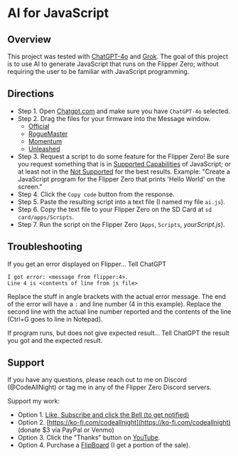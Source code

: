 # AI for JavaScript

## Overview
This project was tested with [ChatGPT-4o](https://chatgpt.com/?model=gpt-4o) and [Grok](https://grok.com/chat).  The goal of this project is to use AI to generate JavaScript that runs on the Flipper Zero; without requiring the user to be familiar with JavaScript programming.

## Directions
- Step 1. Open [Chatgpt.com](https://chatgpt.com/?model=gpt-4o) and make sure you have `ChatGPT-4o` selected.
- Step 2. Drag the files for your firmware into the Message window.
  - [Official](./official-firmware/)
  - [RogueMaster](./roguemaster-firmware/)
  - [Momentum](./momentum-firmware)
  - [Unleashed](./unleashed-firmware)
- Step 3. Request a script to do some feature for the Flipper Zero!  Be sure you request something that is in [Supported Capabilities](https://github.com/jamisonderek/flipper-zero-tutorials/wiki/JavaScript#capabilities) of JavaScript; or at least not in the [Not Supported](https://github.com/jamisonderek/flipper-zero-tutorials/wiki/JavaScript#not-supported) for the best results.
  Example: "Create a JavaScript program for the Flipper Zero that prints 'Hello World' on the screen."
- Step 4. Click the `Copy code` button from the response.
- Step 5. Paste the resulting script into a text file (I named my file `ai.js`).
- Step 6. Copy the text file to your Flipper Zero on the SD Card at `sd card/apps/Scripts`.
- Step 7. Run the script on the Flipper Zero (`Apps`, `Scripts`, *yourScript.js*).

## Troubleshooting
If you get an error displayed on Flipper...
Tell ChatGPT
```
I got error: <message from flipper:4>. 
Line 4 is <contents of line from js file>
```  

Replace the stuff in angle brackets with the actual error message.  The end of the error will have a `:` and line number (4 in this example).  Replace the second line with the actual line number reported and the contents of the line (Ctrl+G goes to line in Notepad).

If program runs, but does not give expected result...
Tell ChatGPT the result you got and the expected result.

## Support
If you have any questions, please reach out to me on Discord (@CodeAllNight) or tag me in any of the Flipper Zero Discord servers.

Support my work: 
- Option 1. [Like, Subscribe and click the Bell (to get notified)](https://youtu.be/DAUQGeG4pc4) 
- Option 2. [https://ko-fi.com/codeallnight](https://ko-fi.com/codeallnight) (donate $3 via PayPal or Venmo) 
- Option 3. Click the "Thanks" button on [YouTube](https://youtu.be/DAUQGeG4pc4). 
- Option 4. Purchase a [FlipBoard](https://github.com/MakeItHackin/FlipBoard) (I get a portion of the sale).
